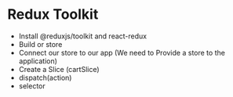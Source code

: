 # Redux Toolkit
- Install @reduxjs/toolkit and react-redux
- Build or store
- Connect our store to our app (We need to Provide a store to the application)
- Create a Slice (cartSlice)
- dispatch(action)
- selector
